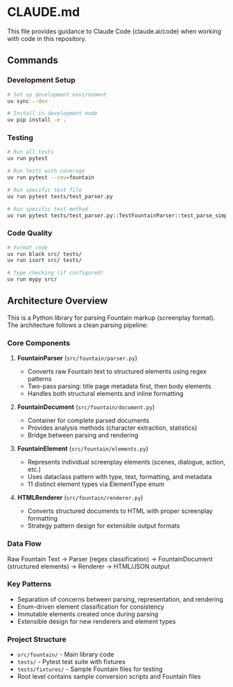 # CLAUDE.md

This file provides guidance to Claude Code (claude.ai/code) when working with code in this repository.

## Commands

### Development Setup
```bash
# Set up development environment
uv sync --dev

# Install in development mode  
uv pip install -e .
```

### Testing
```bash
# Run all tests
uv run pytest

# Run tests with coverage
uv run pytest --cov=fountain

# Run specific test file
uv run pytest tests/test_parser.py

# Run specific test method
uv run pytest tests/test_parser.py::TestFountainParser::test_parse_simple_text
```

### Code Quality
```bash
# Format code
uv run black src/ tests/
uv run isort src/ tests/

# Type checking (if configured)
uv run mypy src/
```

## Architecture Overview

This is a Python library for parsing Fountain markup (screenplay format). The architecture follows a clean parsing pipeline:

### Core Components

1. **FountainParser** (`src/fountain/parser.py`)
   - Converts raw Fountain text to structured elements using regex patterns
   - Two-pass parsing: title page metadata first, then body elements
   - Handles both structural elements and inline formatting

2. **FountainDocument** (`src/fountain/document.py`)
   - Container for complete parsed documents
   - Provides analysis methods (character extraction, statistics)
   - Bridge between parsing and rendering

3. **FountainElement** (`src/fountain/elements.py`)
   - Represents individual screenplay elements (scenes, dialogue, action, etc.)
   - Uses dataclass pattern with type, text, formatting, and metadata
   - 11 distinct element types via ElementType enum

4. **HTMLRenderer** (`src/fountain/renderer.py`)
   - Converts structured documents to HTML with proper screenplay formatting
   - Strategy pattern design for extensible output formats

### Data Flow
Raw Fountain Text → Parser (regex classification) → FountainDocument (structured elements) → Renderer → HTML/JSON output

### Key Patterns
- Separation of concerns between parsing, representation, and rendering
- Enum-driven element classification for consistency
- Immutable elements created once during parsing
- Extensible design for new renderers and element types

### Project Structure
- `src/fountain/` - Main library code
- `tests/` - Pytest test suite with fixtures
- `tests/fixtures/` - Sample Fountain files for testing
- Root level contains sample conversion scripts and Fountain files